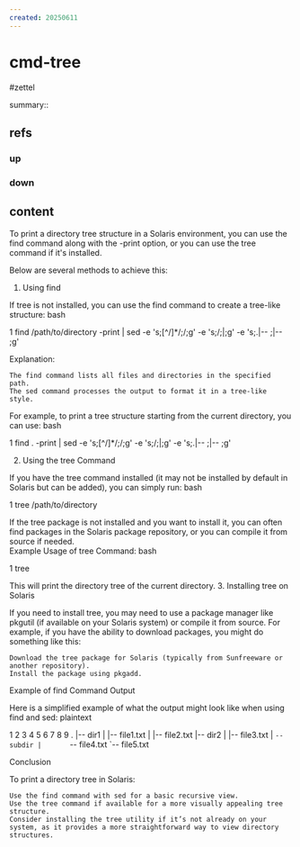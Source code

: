 ```yaml
---
created: 20250611
---
```


# cmd-tree

#zettel

summary::

## refs

### up

### down

## content

To print a directory tree structure in a Solaris environment, you can use the find command along with the -print option, or you can use the tree command if it's installed. 

Below are several methods to achieve this: 
1. Using find 

If tree is not installed, you can use the find command to create a tree-like structure: 
bash
 
 
 
1
find /path/to/directory -print | sed -e 's;[^/]*/;/;g' -e 's;/;|;g' -e 's;.|-- ;|-- ;g'
 
 
Explanation: 

    The find command lists all files and directories in the specified path.
    The sed command processes the output to format it in a tree-like style.
     

For example, to print a tree structure starting from the current directory, you can use: 
bash
 
 
 
1
find . -print | sed -e 's;[^/]*/;/;g' -e 's;/;|;g' -e 's;.|-- ;|-- ;g'
 
 
2. Using the tree Command 

If you have the tree command installed (it may not be installed by default in Solaris but can be added), you can simply run: 
bash
 
 
 
1
tree /path/to/directory
 
 

If the tree package is not installed and you want to install it, you can often find packages in the Solaris package repository, or you can compile it from source if needed.  
Example Usage of tree Command: 
bash
 
 
 
1
tree
 
 

This will print the directory tree of the current directory. 
3. Installing tree on Solaris 

If you need to install tree, you may need to use a package manager like pkgutil (if available on your Solaris system) or compile it from source. For example, if you have the ability to download packages, you might do something like this: 

    Download the tree package for Solaris (typically from Sunfreeware or another repository).
    Install the package using pkgadd.
     

Example of find Command Output 

Here is a simplified example of what the output might look like when using find and sed: 
plaintext
 
 
 
1
2
3
4
5
6
7
8
9
.
|-- dir1
|   |-- file1.txt
|   |-- file2.txt
|-- dir2
|   |-- file3.txt
|   `-- subdir
|       `-- file4.txt
`-- file5.txt
 
 
Conclusion 

To print a directory tree in Solaris: 

    Use the find command with sed for a basic recursive view.
    Use the tree command if available for a more visually appealing tree structure.
    Consider installing the tree utility if it’s not already on your system, as it provides a more straightforward way to view directory structures.
     
